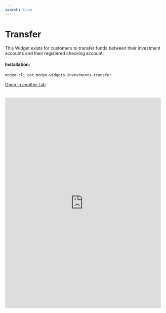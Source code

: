 ```yaml
---
search: true
---
```


# Transfer

This Widget exists for customers to transfer funds between their investment accounts and their registered checking account.

#### Installation:

```bash
modyo-cli get modyo-widgets-investments-transfer
```

[Open in another tab](https://widgets-es.modyo.com/inversiones/transferencia)

 <iframe id="widgetFrame" src="https://widgets-es.modyo.com/inversiones/transferencia" width="100%"  frameBorder="0"  style="min-height:680px;overflow:auto;margin-top:20px;"/> 

| Functionality | Description                                                                                                                                                      |
|---------------|------------------------------------------------------------------------------------------------------------------------------------------------------------------|
| Convey    | Allows you to transfer funds between investment accounts. Allows you to request a transfer of funds to the client's current accounts, previously registered. |

 <script> 

 export default {
 mounted () {

 function setFrameHeightCo (id, ht) {
 var ifrm = document.getElementById (id);
 if (ifrm) {
 ifrm.style.height = ht + 4 + "px";
 }
 }
 //iframed document sends its height using postMessage
 function HandleDoCheightMsg (e) {
 //check origin
 if (e.origin === 'https://widgets-es.modyo.com') {
 //parse data
 var data = json.parse (e.data);

 console.log ('data: ', data)
 //check data object
 if (data ['doChight']) {
 setFrameHeightCo ('WidgetFrame', data ['DoChight']);
 } else {
 SetFrameHeightCo ('WidgetFrame', 700);
 }
 }
 }

 //assign message handler
 if (Window.addEventListener) {
 Window.addEventListener ('message', HandleDoCheightMSG, false);
 }
 }
 }

 </script> 

